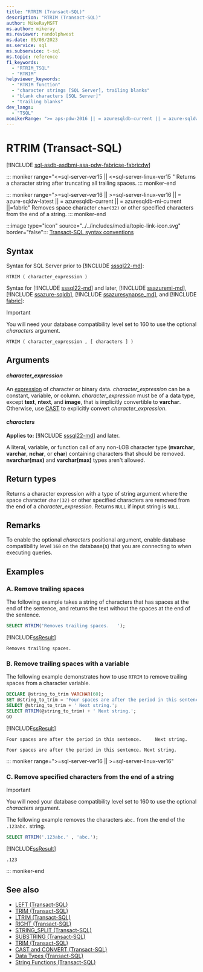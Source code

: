 ```yaml
---
title: "RTRIM (Transact-SQL)"
description: "RTRIM (Transact-SQL)"
author: MikeRayMSFT
ms.author: mikeray
ms.reviewer: randolphwest
ms.date: 05/08/2023
ms.service: sql
ms.subservice: t-sql
ms.topic: reference
f1_keywords:
  - "RTRIM_TSQL"
  - "RTRIM"
helpviewer_keywords:
  - "RTRIM function"
  - "character strings [SQL Server], trailing blanks"
  - "blank characters [SQL Server]"
  - "trailing blanks"
dev_langs:
  - "TSQL"
monikerRange: ">= aps-pdw-2016 || = azuresqldb-current || = azure-sqldw-latest || >= sql-server-2016 || >= sql-server-linux-2017 || >= sql-server-ver15 || >= sql-server-ver16 || >= sql-server-linux-ver15 || >= sql-server-linux-ver16 || = azuresqldb-mi-current ||=fabric"
---
```

# RTRIM (Transact-SQL)

[!INCLUDE [sql-asdb-asdbmi-asa-pdw-fabricse-fabricdw](../../includes/applies-to-version/sql-asdb-asdbmi-asa-pdw-fabricse-fabricdw.md)]

::: moniker range="<=sql-server-ver15 || <=sql-server-linux-ver15 "
Returns a character string after truncating all trailing spaces.
::: moniker-end

::: moniker range=">=sql-server-ver16 || >=sql-server-linux-ver16 || = azure-sqldw-latest || = azuresqldb-current || = azuresqldb-mi-current ||=fabric"
Removes space character `char(32)` or other specified characters from the end of a string.
::: moniker-end

:::image type="icon" source="../../includes/media/topic-link-icon.svg" border="false"::: [Transact-SQL syntax conventions](../../t-sql/language-elements/transact-sql-syntax-conventions-transact-sql.md)

## Syntax

Syntax for SQL Server prior to [!INCLUDE [sssql22-md](../../includes/sssql22-md.md)]:

```syntaxsql
RTRIM ( character_expression )
```

Syntax for [!INCLUDE [sssql22-md](../../includes/sssql22-md.md)] and later, [!INCLUDE [ssazuremi-md](../../includes/ssazuremi-md.md)], [!INCLUDE [ssazure-sqldb](../../includes/ssazure-sqldb.md)], [!INCLUDE [ssazuresynapse_md](../../includes/ssazuresynapse-md.md)], and [!INCLUDE [fabric](../../includes/fabric.md)]:

> [!IMPORTANT]
> You will need your database compatibility level set to 160 to use the optional *characters* argument.

```syntaxsql
RTRIM ( character_expression , [ characters ] )
```

## Arguments

#### *character_expression*

An [expression](../../t-sql/language-elements/expressions-transact-sql.md) of character or binary data. *character_expression* can be a constant, variable, or column. *character_expression* must be of a data type, except **text**, **ntext**, and **image**, that is implicitly convertible to **varchar**. Otherwise, use [CAST](../../t-sql/functions/cast-and-convert-transact-sql.md) to explicitly convert *character_expression*.

#### *characters*

**Applies to:** [!INCLUDE [sssql22-md](../../includes/sssql22-md.md)] and later.

A literal, variable, or function call of any non-LOB character type (**nvarchar**, **varchar**, **nchar**, or **char**) containing characters that should be removed. **nvarchar(max)** and **varchar(max)** types aren't allowed.

## Return types

Returns a character expression with a type of string argument where the space character `char(32)` or other specified characters are removed from the end of a *character_expression*. Returns `NULL` if input string is `NULL`.

## Remarks

To enable the optional *characters* positional argument, enable database compatibility level `160` on the database(s) that you are connecting to when executing queries.

## Examples

### A. Remove trailing spaces

The following example takes a string of characters that has spaces at the end of the sentence, and returns the text without the spaces at the end of the sentence.

```sql
SELECT RTRIM('Removes trailing spaces.   ');
```

[!INCLUDE[ssResult](../../includes/ssresult-md.md)]

  `Removes trailing spaces.`

### B. Remove trailing spaces with a variable

The following example demonstrates how to use `RTRIM` to remove trailing spaces from a character variable.

```sql
DECLARE @string_to_trim VARCHAR(60);  
SET @string_to_trim = 'Four spaces are after the period in this sentence.    ';  
SELECT @string_to_trim + ' Next string.';  
SELECT RTRIM(@string_to_trim) + ' Next string.';  
GO
```

[!INCLUDE[ssResult](../../includes/ssresult-md.md)]

```output
Four spaces are after the period in this sentence.     Next string.

Four spaces are after the period in this sentence. Next string.
```

::: moniker range=">=sql-server-ver16 || >=sql-server-linux-ver16"

### C. Remove specified characters from the end of a string

> [!IMPORTANT]
> You will need your database compatibility level set to 160 to use the optional *characters* argument.

The following example removes the characters `abc.` from the end of the `.123abc.` string.

```sql
SELECT RTRIM('.123abc.' , 'abc.');
```

[!INCLUDE[ssResult](../../includes/ssresult-md.md)]

```output
.123
```
::: moniker-end

## See also

- [LEFT &#40;Transact-SQL&#41;](../../t-sql/functions/left-transact-sql.md)
- [TRIM (Transact-SQL)](trim-transact-sql.md)
- [LTRIM &#40;Transact-SQL&#41;](../../t-sql/functions/ltrim-transact-sql.md)
- [RIGHT &#40;Transact-SQL&#41;](../../t-sql/functions/right-transact-sql.md)
- [STRING_SPLIT &#40;Transact-SQL&#41;](../../t-sql/functions/string-split-transact-sql.md)
- [SUBSTRING &#40;Transact-SQL&#41;](../../t-sql/functions/substring-transact-sql.md)
- [TRIM &#40;Transact-SQL&#41;](../../t-sql/functions/trim-transact-sql.md)
- [CAST and CONVERT &#40;Transact-SQL&#41;](../../t-sql/functions/cast-and-convert-transact-sql.md)
- [Data Types &#40;Transact-SQL&#41;](../../t-sql/data-types/data-types-transact-sql.md)
- [String Functions &#40;Transact-SQL&#41;](../../t-sql/functions/string-functions-transact-sql.md)

